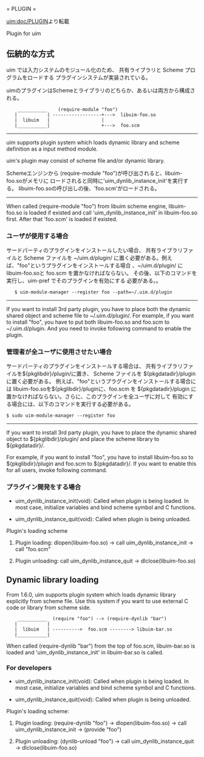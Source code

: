 ﻿= PLUGIN =

[uim:doc/PLUGIN](http://uim.googlecode.com/svn/trunk/doc/PLUGIN)より転載



Plugin for uim


## 伝統的な方式 ##

uim では入力システムのモジュール化のため、
共有ライブラリと Scheme プログラムをロードする
プラグインシステムが実装されている。

uimのプラグインはSchemeとライブラリのどちらか、あるいは両方から構成される。

```
    ___________    (require-module "foo")
   |           | ------------------+--->  libuim-foo.so
   |  libuim   |                   |
   |___________|                   +--->  foo.scm
```


---

uim supports plugin system which loads dynamic library and scheme definition
as a input method module.

uim's plugin may consist of scheme file and/or dynamic library.

Schemeエンジンから
(require-module "foo")が呼び出されると、libuim-foo.soがメモリに
ロードされると同時に'uim\_dynlib\_instance\_init'を実行する。
libuim-foo.soの呼び出しの後、'foo.scm'がロードされる。

---

When called (require-module "foo") from libuim scheme engine, libuim-foo.so
is loaded if existed and call 'uim\_dynlib\_instance\_init' in libuim-foo.so first.
After that 'foo.scm' is loaded if existed.

### ユーザが使用する場合 ###

サードパーティのプラグインをインストールしたい場合、
共有ライブラリファイルと Scheme ファイルを ~/uim.d/plugin/
に置く必要がある。例えば、"foo"というプラグインをインストールする場合
、~/uim.d/plugin/ にlibuim-foo.soと foo.scm を置かなければならない。
その後、以下のコマンドを実行し、uim-pref でそのプラグインを有効にする
必要がある。。

```
   $ uim-module-manager --register foo --path=~/.uim.d/plugin
```

---

If you want to install 3rd party plugin, you have to place both the dynamic
shared object and scheme file to ~/.uim.d/plugin/.
For example, if you want to install "foo", you have to put both
libuim-foo.so and foo.scm to ~/.uim.d/plugin. And you need to invoke
following command to enable the plugin.


### 管理者が全ユーザに使用させたい場合 ###

サードパーティのプラグインをインストールする場合は、
共有ライブラリファイルを${pkglibdir}/plugin/に置き、
Scheme ファイルを ${pkgdatadir}/plugin に置く必要がある。
例えば、"foo"というプラグインをインストールする場合には
libuim-foo.soを${pkglibdir}/pluginに、foo.scm を ${pkgdatadir}/plugin
に置かなければならない。さらに、このプラグインを全ユーザに対して
有効にする場合には、以下のコマンドを実行する必要がある。
```
$ sudo uim-module-manager --register foo
```

---

If you want to install 3rd party plugin, you have to place the dynamic shared
object to ${pkglibdir}/plugin/ and place the scheme library to ${pkgdatadir}/.

For example, if you want to install "foo", you have to install libuim-foo.so
to ${pkglibdir}/plugin and foo.scm to ${pkgdatadir}/. If you want to enable
this for all users, invoke following command.


### プラグイン開発をする場合 ###

  * uim\_dynlib\_instance\_init(void): Called when plugin is being loaded. In most case, initialize variables and bind scheme symbol and C functions.

  * uim\_dynlib\_instance\_quit(void): Called when plugin is being unloaded.

Plugin's loading scheme

1. Plugin loading: dlopen(libuim-foo.so) -> call uim\_dynlib\_instance\_init -> call "foo.scm"

2. Plugin unloading: call uim\_dynlib\_instance\_quit -> dlclose(libuim-foo.so)


## Dynamic library loading ##

From 1.6.0, uim supports plugin system which loads dynamic library explicitly
from scheme file.  Use this system if you want to use external C code or
library from scheme side.

```
    ___________  (require "foo") --> (require-dynlib "bar")
   |           |
   |  libuim   | ---------->  foo.scm --------> libuim-bar.so
   |___________|
```

When called (require-dynlib "bar") from the top of foo.scm, libuim-bar.so is
loaded and 'uim\_dynlib\_instance\_init' in libuim-bar.so is called.

### For developers ###

  * uim\_dynlib\_instance\_init(void): Called when plugin is being loaded. In most case, initialize variables and bind scheme symbol and C functions.

  * uim\_dynlib\_instance\_quit(void): Called when plugin is being unloaded.

Plugin's loading scheme:

1. Plugin loading: (require-dynlib "foo") -> dlopen(libuim-foo.so) -> call uim\_dynlib\_instance\_init -> (provide "foo")

2. Plugin unloading: (dynlib-unload "foo") -> call uim\_dynlib\_instance\_quit -> dlclose(libuim-foo.so)